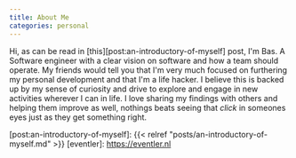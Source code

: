 ```yaml
---
title: About Me
categories: personal
---
```


Hi, as can be read in [this][post:an-introductory-of-myself] post, I'm Bas. A Software engineer with a clear vision on software and how a team should operate. My friends would tell you that I'm very much focused on furthering my personal development and that I'm a life hacker. I believe this is backed up by my sense of curiosity and drive to explore and engage in new activities wherever I can in life. I love sharing my findings with others and helping them improve as well, nothings beats seeing that *click* in someones eyes just as they get something right.

[post:an-introductory-of-myself]: {{< relref "posts/an-introductory-of-myself.md" >}}
[eventler]: https://eventler.nl
